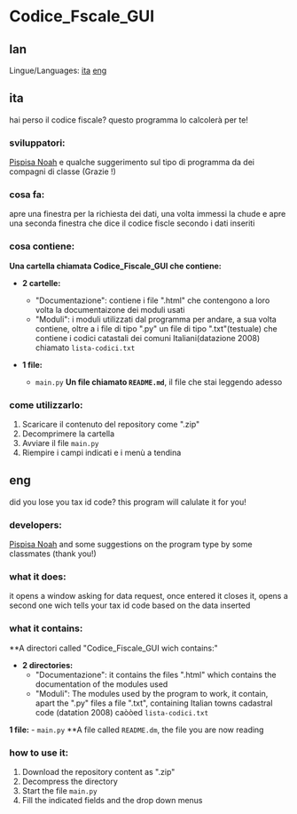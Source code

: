 # Codice_Fscale_GUI

## lan
Lingue/Languages: [ita](#ita) [eng](#eng)

## ita
hai perso il codice fiscale? questo programma lo calcolerà per te!

### sviluppatori:
[Pispisa Noah](https://www.github.com/noahpispisa) e qualche suggerimento sul tipo di programma da dei compagni di classe (Grazie !)

### cosa fa:
apre una finestra per la richiesta dei dati, una volta immessi la chude e apre una seconda finestra che dice il codice fiscle secondo i dati inseriti

### cosa contiene:
**Una cartella chiamata Codice_Fiscale_GUI che contiene:**
  - **2 cartelle:**
    - "Documentazione": contiene i file ".html" che contengono a loro volta la documentaizone dei moduli usati
    - "Moduli": i moduli utilizzati dal programma per andare, a sua volta contiene, oltre a i file di tipo ".py" un file di tipo ".txt"(testuale) che contiene i codici catastali dei comuni Italiani(datazione 2008) chiamato `lista-codici.txt`

  - **1 file:**
    - `main.py`
**Un file chiamato `README.md`**, il file che stai leggendo adesso

### come utilizzarlo:
  1. Scaricare il contenuto del repository come ".zip"
  2. Decomprimere la cartella
  3. Avviare il file `main.py`
  4. Riempire i campi indicati e i menù a tendina

## eng
did you lose you tax id code? this program will calulate it for you!

### developers:
[Pispisa Noah](https://www.github.com/noahpispisa) and some suggestions on the program type by some classmates (thank you!)

### what it does:
it opens a window asking for data request, once entered it closes it, opens a second one wich tells your tax id code based on the data inserted

### what it contains:
**A directori called "Codice_Fiscale_GUI wich contains:"
  - **2 directories:**
    - "Documentazione": it contains the files ".html" which contains the documentation of the modules used
    - "Moduli": The modules used by the program to work, it contain, apart the ".py" files a file ".txt", containing Italian towns cadastral code (datation 2008) caòòed `lista-codici.txt`
    
  **1 file:**
    - `main.py`
**A file called `README.dm`, the file you are now reading

### how to use it:
  1. Download the repository content as ".zip"
  2. Decompress the directory
  3. Start the file `main.py`
  4. Fill the indicated fields and the drop down menus
